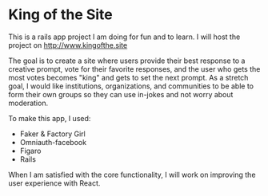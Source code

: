 # King of the Site

This is a rails app project I am doing for fun and to learn. I will host the
project on http://www.kingofthe.site

The goal is to create a site where users provide their best response to a
creative prompt, vote for their favorite responses, and the user who gets the
most votes becomes "king" and gets to set the next prompt. As a stretch goal, I
would like institutions, organizations, and communities to be able to form their
own groups so they can use in-jokes and not worry about moderation.

To make this app, I used:

* Faker & Factory Girl
* Omniauth-facebook
* Figaro
* Rails

When I am satisfied with the core functionality, I will work on improving the
user experience with React.

